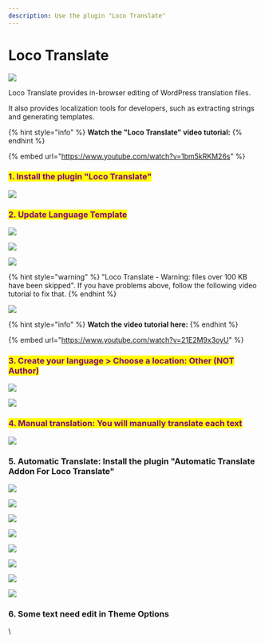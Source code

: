 ```yaml
---
description: Use the plugin "Loco Translate"
---
```


# Loco Translate

![](../.gitbook/assets/translations-1.jpg)

Loco Translate provides in-browser editing of WordPress translation files.

It also provides localization tools for developers, such as extracting strings and generating templates.



{% hint style="info" %}
**Watch the "Loco Translate" video tutorial:**
{% endhint %}

{% embed url="https://www.youtube.com/watch?v=1bm5kRKM26s" %}

### <mark style="color:purple;">**1. Install the plugin "Loco Translate"**</mark>

![](../.gitbook/assets/translations-loco-1.png)

### <mark style="color:purple;">**2. Update Language Template**</mark>

![](../.gitbook/assets/translations-loco-2-1.png)

![](../.gitbook/assets/translations-loco-2-2.png)

![](../.gitbook/assets/translations-loco-2-3.png)

{% hint style="warning" %}
"Loco Translate - Warning: files over 100 KB have been skipped". If you have problems above, follow the following video tutorial to fix that.
{% endhint %}

![](../.gitbook/assets/translations-1-2.png)

{% hint style="info" %}
**Watch the video tutorial here:**
{% endhint %}

{% embed url="https://www.youtube.com/watch?v=21E2M9x3oyU" %}

### <mark style="color:purple;">**3. Create your language > Choose a location: Other (NOT Author)**</mark>

![](../.gitbook/assets/translations-loco-3-1.png)

![](../.gitbook/assets/translations-loco-3-2.png)

### <mark style="color:purple;">**4. Manual translation: You will manually translate each text**</mark>

![](../.gitbook/assets/translations-loco-4-1.png)

### **5. Automatic Translate: Install the plugin "Automatic Translate Addon For Loco Translate"**

![](../.gitbook/assets/translations-loco-5-1.png)

![](../.gitbook/assets/translations-loco-5-2.png)

![](../.gitbook/assets/translations-loco-5-3.png)

![](../.gitbook/assets/translations-loco-5-4.png)

![](../.gitbook/assets/translations-loco-5-5.png)

![](../.gitbook/assets/translations-loco-5-6.png)

![](../.gitbook/assets/translations-loco-5-7.png)

![](../.gitbook/assets/translations-loco-5-8.png)

### **6. Some text need edit in Theme Options**

\
